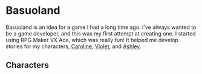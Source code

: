 # Basuoland

Basuoland is an idea for a game I had a long time ago.
I've always wanted to be a game developer, and this was my first attempt at creating one.
I started using RPG Maker VX Ace, which was really fun!
It helped me develop stories for my characters,
[Caroline], [Violet], and [Ashley].

## Characters

<!-- TODO -->

<!-- Static Links -->

[Caroline]:/caroline/characters/caroline
[Violet]:/caroline/characters/violet
[Ashley]:/caroline/characters/ashley
[Cara]:/caroline/characters/cara
[Sam]:/caroline/characters/sam
